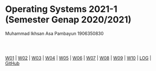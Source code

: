 # Operating Systems 2021-1 (Semester Genap 2020/2021)
Muhammad Ikhsan Asa Pambayun 1906350830

<br>
<br>

[W01](w01) |
[W02]() |
[W03]() |
[W04]() |
[W05]() |
[W06]() |
[W07]() |
[W08]() |
[W09]() |
[W10]() |
[LOG](TXT/mylog.txt) | 
[GitHub](https://github.com/ikhsanpambayun/os211)
